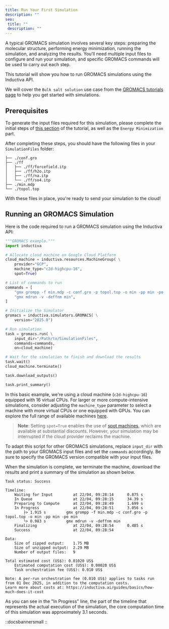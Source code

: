 ```yaml
---
title: Run Your First Simulation
description: ""
seo:
 title: ""
 description: ""
---
```


A typical GROMACS simulation involves several key steps: preparing the molecular structure, performing energy minimization, running the simulation, and analyzing the results. You’ll need multiple input files to configure and run your simulation, and specific GROMACS commands will be used to carry out each step.

This tutorial will show you how to run GROMACS simulations using the Inductiva API.

We will cover the `Bulk salt solution` use case from the [GROMACS tutorials page](https://gromacstutorials.github.io/sphinx/build/html/tutorials/tutorial1/bulk-solution.html) to help you get started with simulations.

## Prerequisites
To generate the input files required for this simulation, please complete the initial steps of [this section](https://gromacstutorials.github.io/sphinx/build/html/tutorials/tutorial1/bulk-solution.html) of the tutorial, as well as the `Energy Minimization` part.

After completing these steps, you should have the following files in your `SimulationFiles` folder:

```
├── ./conf.gro
├── ./ff
│   ├── ./ff/forcefield.itp
│   ├── ./ff/h2o.itp
│   ├── ./ff/na.itp
│   └── ./ff/so4.itp
├── ./min.mdp
└── ./topol.top
```

With these files in place, you're ready to send your simulation to the cloud!

## Running an GROMACS Simulation
Here is the code required to run a GROMACS simulation using the Inductiva API:

```python
"""GROMACS example."""
import inductiva

# Allocate cloud machine on Google Cloud Platform
cloud_machine = inductiva.resources.MachineGroup( \
	provider="GCP",
	machine_type="c2d-highcpu-16",
	spot=True)

# List of commands to run
commands = [
	"gmx grompp -f min.mdp -c conf.gro -p topol.top -o min -pp min -po min",
	"gmx mdrun -v -deffnm min",
]

# Initialize the Simulator
gromacs = inductiva.simulators.GROMACS( \
	version="2025.0")

# Run simulation
task = gromacs.run( \
	input_dir="/Path/to/SimulationFiles",
	commands=commands,
	on=cloud_machine)

# Wait for the simulation to finish and download the results
task.wait()
cloud_machine.terminate()

task.download_outputs()

task.print_summary()
```

In this basic example, we're using a cloud machine (`c2d-highcpu-16`) equipped with 16 virtual CPUs.
For larger or more compute-intensive simulations, consider adjusting the `machine_type` parameter to select
a machine with more virtual CPUs or one equipped with GPUs. You can explore the full range of available
machines [here](https://console.inductiva.ai/machine-groups/instance-types).

> **Note**: Setting `spot=True` enables the use of [spot machines](..machines/spot-machines), which are available at substantial discounts.
> However, your simulation may be interrupted if the cloud provider reclaims the machine.

To adapt this script for other GROMACS simulations, replace `input_dir` with the path to your GROMACS input files
and set the `commands` accordingly. Be sure to specify the GROMACS version compatible with your input files.

When the simulation is complete, we terminate the machine, download the results
and print a summary of the simulation as shown below.

```
Task status: Success

Timeline:
	Waiting for Input         at 22/04, 09:28:14      0.875 s
	In Queue                  at 22/04, 09:28:15      34.39 s
	Preparing to Compute      at 22/04, 09:28:49      1.699 s
	In Progress               at 22/04, 09:28:51      3.056 s
		├> 1.915 s         gmx grompp -f min.mdp -c conf.gro -p topol.top -o min -pp min -po min
		└> 0.983 s         gmx mdrun -v -deffnm min
	Finalizing                at 22/04, 09:28:54      0.485 s
	Success                   at 22/04, 09:28:54

Data:
	Size of zipped output:    1.75 MB
	Size of unzipped output:  2.29 MB
	Number of output files:   9

Total estimated cost (US$): 0.01020 US$
	Estimated computation cost (US$): 0.00020 US$
	Task orchestration fee (US$): 0.010 US$

Note: A per-run orchestration fee (0.010 US$) applies to tasks run from 01 Dec 2025, in addition to the computation costs.
Learn more about costs at: https://inductiva.ai/guides/basics/how-much-does-it-cost
```

As you can see in the "In Progress" line, the part of the timeline that
represents the actual execution of the simulation, the core computation time of
this simulation was approximately 3.1 seconds.

::docsbannersmall
::
